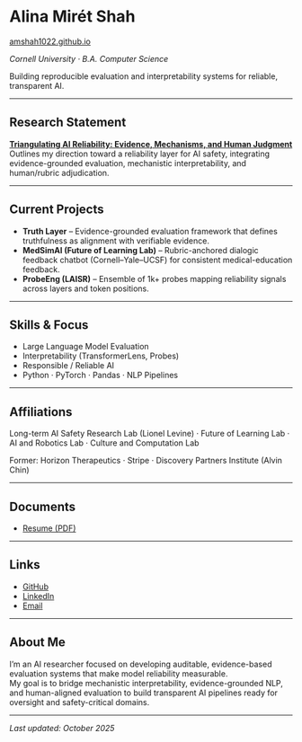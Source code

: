 # Alina Mirét Shah 
[amshah1022.github.io](https://amshah1022.github.io)

*Cornell University · B.A. Computer Science*  

Building reproducible evaluation and interpretability systems for reliable, transparent AI.  

---

## Research Statement  
**[Triangulating AI Reliability: Evidence, Mechanisms, and Human Judgment](https://github.com/amshah1022/ai-reliability-agenda/blob/5c996fb8d73703d2632b70a5b8f6aa240339ef27/Triangulating_AI_Reliability___Statement_of_Direction__Alina_Shah_.pdf)**  
Outlines my direction toward a reliability layer for AI safety, integrating evidence-grounded evaluation, mechanistic interpretability, and human/rubric adjudication.  

---

## Current Projects  
- **Truth Layer** – Evidence-grounded evaluation framework that defines truthfulness as alignment with verifiable evidence.  
- **MedSimAI (Future of Learning Lab)** – Rubric-anchored dialogic feedback chatbot (Cornell–Yale–UCSF) for consistent medical-education feedback.  
- **ProbeEng (LAISR)** – Ensemble of 1k+ probes mapping reliability signals across layers and token positions.  

---

## Skills & Focus  
- Large Language Model Evaluation  
- Interpretability (TransformerLens, Probes)  
- Responsible / Reliable AI  
- Python · PyTorch · Pandas · NLP Pipelines  

---

## Affiliations  
Long-term AI Safety Research Lab (Lionel Levine) · Future of Learning Lab · AI and Robotics Lab · Culture and Computation Lab 

Former: Horizon Therapeutics · Stripe · Discovery Partners Institute (Alvin Chin)  

---

## Documents  
- [Resume (PDF)](https://github.com/amshah1022/amshah1022.github.io/blob/main/Alina_Miret_Shah_Resume.pdf)  

---

## Links  
- [GitHub](https://github.com/amshah1022)  
- [LinkedIn](https://linkedin.com/in/alinamshah)  
- [Email](mailto:alina.shah1022@gmail.com)  

---

## About Me  
I’m an AI researcher focused on developing auditable, evidence-based evaluation systems that make model reliability measurable.  
My goal is to bridge mechanistic interpretability, evidence-grounded NLP, and human-aligned evaluation to build transparent AI pipelines ready for oversight and safety-critical domains.  

---

_Last updated: October 2025_
